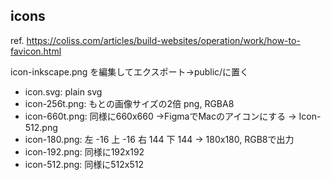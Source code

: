 ## icons

ref. https://coliss.com/articles/build-websites/operation/work/how-to-favicon.html

icon-inkscape.png を編集してエクスポート→public/に置く

* icon.svg: plain svg
* icon-256t.png: もとの画像サイズの2倍 png, RGBA8
* icon-660t.png: 同様に660x660 →FigmaでMacのアイコンにする → Icon-512.png
* icon-180.png: 左 -16 上 -16 右 144 下 144 → 180x180, RGB8で出力
* icon-192.png: 同様に192x192
* icon-512.png: 同様に512x512
